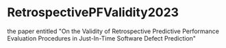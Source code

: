 # RetrospectivePFValidity2023
the paper entitled "On the Validity of Retrospective Predictive Performance Evaluation Procedures in Just-In-Time Software Defect Prediction"
